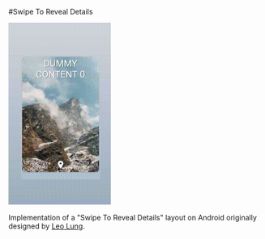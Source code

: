 #Swipe To Reveal Details

![Visual demo](https://github.com/dancing-koala/swipe-to-reveal-details/raw/master/swipe_to_reveal_details.gif)

Implementation of a "Swipe To Reveal Details" layout on Android originally designed by [Leo Lung](https://dribbble.com/shots/2493845-ToFind-Transition-Test).